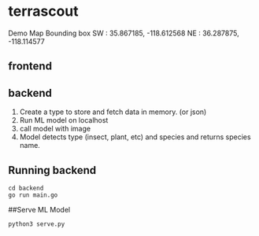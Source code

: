 # terrascout


Demo Map Bounding box
SW : 35.867185, -118.612568
NE : 36.287875, -118.114577

## frontend


## backend
1. Create a type to store and fetch data in memory. (or json)
2. Run ML model on localhost
3. call model with image
4. Model detects type (insect, plant, etc) and species and returns species name.


## Running backend

```
cd backend
go run main.go
```

##Serve ML Model
```
python3 serve.py
```





